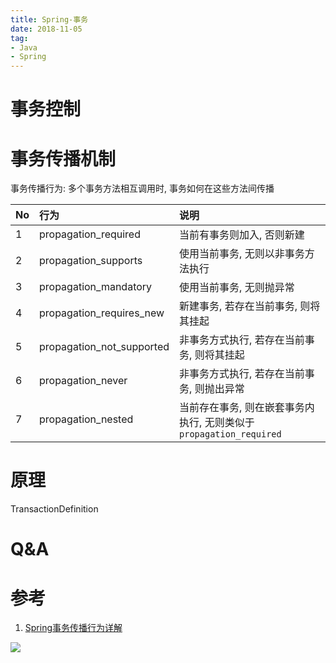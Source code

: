 ```yaml
---
title: Spring-事务
date: 2018-11-05
tag:
- Java
- Spring
---
```


# 事务控制

# 事务传播机制

事务传播行为: 多个事务方法相互调用时, 事务如何在这些方法间传播

|No|行为|说明|
|:---|:---|:---|
|1|propagation_required|当前有事务则加入, 否则新建|
|2|propagation_supports|使用当前事务, 无则以非事务方法执行|
|3|propagation_mandatory|使用当前事务, 无则抛异常|
|4|propagation_requires_new|新建事务, 若存在当前事务, 则将其挂起|
|5|propagation_not_supported|非事务方式执行, 若存在当前事务, 则将其挂起|
|6|propagation_never|非事务方式执行, 若存在当前事务, 则抛出异常|
|7|propagation_nested|当前存在事务, 则在嵌套事务内执行, 无则类似于`propagation_required`|

# 原理

TransactionDefinition


# Q&A

# 参考

1. [Spring事务传播行为详解](https://segmentfault.com/a/1190000013341344)

[![](https://static.segmentfault.com/v-5b1df2a7/global/img/creativecommons-cc.svg)](https://creativecommons.org/licenses/by-nc-nd/4.0/)
